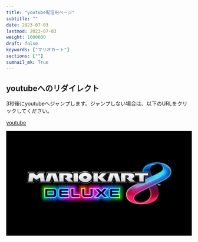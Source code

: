 ```yaml
---
title: "youtube配信用ページ"
subtitle: ""
date: 2023-07-03
lastmod: 2023-07-03
weight: 1000000
draft: false
keywords: ["マリオカート"]
sections: [""]
sumnail_mk: True
---
```


## youtubeへのリダイレクト

<div class="googlemap-if">
<p>3秒後にyoutubeへジャンプします。ジャンプしない場合は、以下のURLをクリックしてください。</p>
<p><a href="https://www.youtube.com/@nanjakorewa">youtube</a></p>
</div>

<div class="googlemap-if">
<p><a href="https://www.youtube.com/@nanjakorewa"><img src="OP-MKnora.jpg"></a></p>
</div>
